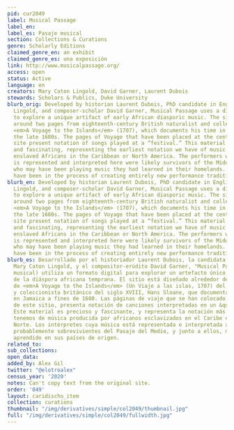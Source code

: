 ```yaml
---
pid: cur2049
label: Musical Passage
label_en:
label_es: Pasaje musical
section: Collections & Curations
genre: Scholarly Editions
claimed_genre_en: an exhibit
claimed_genre_es: una exposición
link: http://www.musicalpassage.org/
access: open
status: Active
language: en
creators: Mary Caton Lingold, David Garner, Laurent Dubois
stewards: Scholars & Publics, Duke University
blurb_orig: Developed by historian Laurent Dubois, PhD candidate in English Mary Caton
  Lingold, and composer-scholar David Garner, Musical Passage uses a digital format
  to explore a unique artifact of early African diasporic music. The site is designed
  around two pages from eighteenth-century British naturalist and collector Hans Sloane’s
  <em>A Voyage to the Islands</em> (1707), which documents his time in Jamaica in
  the late 1680s. The pages of Voyage that have been placed at the center of this
  site present notation of songs played at a “festival.” This material is precious
  and fascinating, representing the earliest notation we have of music produced by
  enslaved Africans in the Caribbean or North America. The performers whose music
  is represented and interpreted here were likely survivors of the Middle Passage
  who may have been playing music they had learned in their homelands. They may also
  have been in the process of creating entirely new performance traditions.
blurb_en: Developed by historian Laurent Dubois, PhD candidate in English Mary Caton
  Lingold, and composer-scholar David Garner, Musical Passage uses a digital format
  to explore a unique artifact of early African diasporic music. The site is designed
  around two pages from eighteenth-century British naturalist and collector Hans Sloane’s
  <em>A Voyage to the Islands</em> (1707), which documents his time in Jamaica in
  the late 1680s. The pages of Voyage that have been placed at the center of this
  site present notation of songs played at a “festival.” This material is precious
  and fascinating, representing the earliest notation we have of music produced by
  enslaved Africans in the Caribbean or North America. The performers whose music
  is represented and interpreted here were likely survivors of the Middle Passage
  who may have been playing music they had learned in their homelands. They may also
  have been in the process of creating entirely new performance traditions.
blurb_es: Desarrollado por el historiador Laurent Dubois, la candidata a PhD en Inglés
  Mary Caton Lingold, y el compositor-erúdito David Garner, "Musical Passage" (Pasaje
  musical) utiliza un formato digital para explorar un artefacto único de la música
  de la diáspora africana temprana. El sitio está diseñado alrededor de dos páginas
  de <em>A Voyage to the Islands</em> (Un Viaje a las islas, 1707) del naturalista
  y coleccionista británico del siglo XVIII, Hans Sloane, que documenta su tiempo
  en Jamaica a fines de 1680. Las páginas de viaje que se han colocado en el centro
  de este sitio, presenta notación de canciones interpretadas en un &quot;Festival&quot;.
  Este material es precioso y fascinante, y representa la notación más temprana que
  tenemos de música producida por africanos esclavizados en el Caribe o América del
  Norte. Los intérpretes cuya música está representada e interpretada aquí fueron
  probablemente sobrevivientes del Pasaje del Medio, y junto a ellos, música que habían
  aprendido en sus países de origen.
related_to:
sub_collections:
open_data:
added_by: Alex Gil
twitter: "@elotroalex"
census_year: '2020'
notes: Can't copy text from the original site.
order: '049'
layout: caridischo_item
collection: curations
thumbnail: "/img/derivatives/simple/col2049/thumbnail.jpg"
full: "/img/derivatives/simple/col2049/fullwidth.jpg"
---
```

